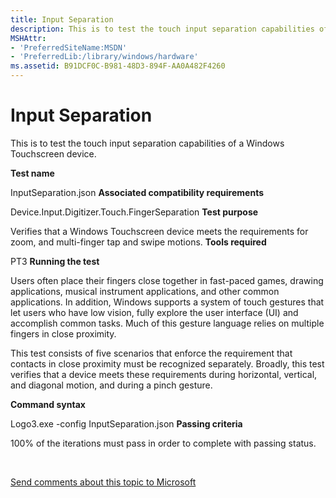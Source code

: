 ```yaml
---
title: Input Separation
description: This is to test the touch input separation capabilities of a Windows Touchscreen device.
MSHAttr:
- 'PreferredSiteName:MSDN'
- 'PreferredLib:/library/windows/hardware'
ms.assetid: B91DCF0C-B981-48D3-894F-AA0A482F4260
---
```


# Input Separation


This is to test the touch input separation capabilities of a Windows Touchscreen device.

**Test name**

InputSeparation.json
**Associated compatibility requirements**

Device.Input.Digitizer.Touch.FingerSeparation
**Test purpose**

Verifies that a Windows Touchscreen device meets the requirements for zoom, and multi-finger tap and swipe motions.
**Tools required**

PT3
**Running the test**

Users often place their fingers close together in fast-paced games, drawing applications, musical instrument applications, and other common applications. In addition, Windows supports a system of touch gestures that let users who have low vision, fully explore the user interface (UI) and accomplish common tasks. Much of this gesture language relies on multiple fingers in close proximity.

This test consists of five scenarios that enforce the requirement that contacts in close proximity must be recognized separately. Broadly, this test verifies that a device meets these requirements during horizontal, vertical, and diagonal motion, and during a pinch gesture.

**Command syntax**

Logo3.exe -config InputSeparation.json
**Passing criteria**

100% of the iterations must pass in order to complete with passing status.
 

 

[Send comments about this topic to Microsoft](mailto:wsddocfb@microsoft.com?subject=Documentation%20feedback%20%5Bp_WEG_Hardware\p_weg_hardware%5D:%20Input%20Separation%20%20RELEASE:%20%2811/28/2016%29&body=%0A%0APRIVACY%20STATEMENT%0A%0AWe%20use%20your%20feedback%20to%20improve%20the%20documentation.%20We%20don't%20use%20your%20email%20address%20for%20any%20other%20purpose,%20and%20we'll%20remove%20your%20email%20address%20from%20our%20system%20after%20the%20issue%20that%20you're%20reporting%20is%20fixed.%20While%20we're%20working%20to%20fix%20this%20issue,%20we%20might%20send%20you%20an%20email%20message%20to%20ask%20for%20more%20info.%20Later,%20we%20might%20also%20send%20you%20an%20email%20message%20to%20let%20you%20know%20that%20we've%20addressed%20your%20feedback.%0A%0AFor%20more%20info%20about%20Microsoft's%20privacy%20policy,%20see%20http://privacy.microsoft.com/default.aspx. "Send comments about this topic to Microsoft")





